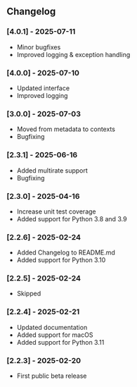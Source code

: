 ## Changelog

### [4.0.1] - 2025-07-11
- Minor bugfixes
- Improved logging & exception handling

### [4.0.0] - 2025-07-10
- Updated interface
- Improved logging

### [3.0.0] - 2025-07-03
- Moved from metadata to contexts
- Bugfixing

### [2.3.1] - 2025-06-16
- Added multirate support
- Bugfixing

### [2.3.0] - 2025-04-16
- Increase unit test coverage
- Added support for Python 3.8 and 3.9

### [2.2.6] - 2025-02-24
- Added Changelog to README.md
- Added support for Python 3.10

### [2.2.5] - 2025-02-24
- Skipped

### [2.2.4] - 2025-02-21
- Updated documentation
- Added support for macOS
- Added support for Python 3.11

### [2.2.3] - 2025-02-20
- First public beta release
